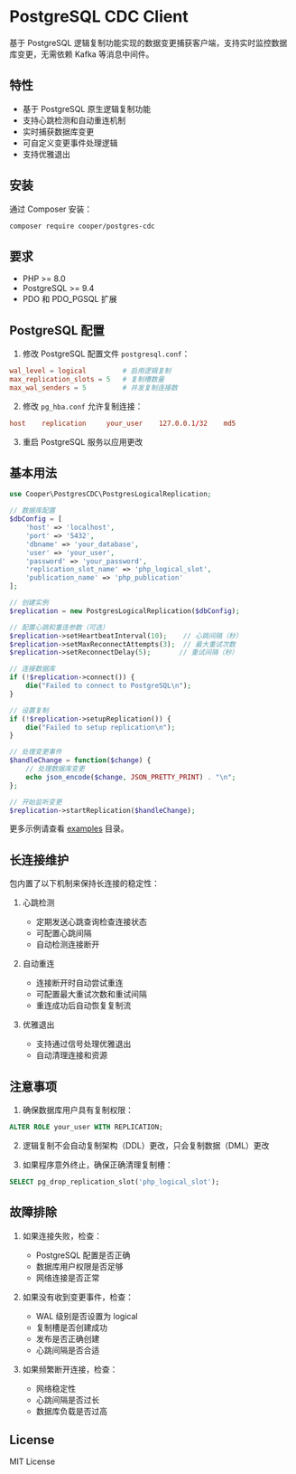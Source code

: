 # PostgreSQL CDC Client

基于 PostgreSQL 逻辑复制功能实现的数据变更捕获客户端，支持实时监控数据库变更，无需依赖 Kafka 等消息中间件。

## 特性

- 基于 PostgreSQL 原生逻辑复制功能
- 支持心跳检测和自动重连机制
- 实时捕获数据库变更
- 可自定义变更事件处理逻辑
- 支持优雅退出

## 安装

通过 Composer 安装：

```bash
composer require cooper/postgres-cdc
```

## 要求

- PHP >= 8.0
- PostgreSQL >= 9.4
- PDO 和 PDO_PGSQL 扩展

## PostgreSQL 配置

1. 修改 PostgreSQL 配置文件 `postgresql.conf`：

```conf
wal_level = logical         # 启用逻辑复制
max_replication_slots = 5   # 复制槽数量
max_wal_senders = 5         # 并发复制连接数
```

2. 修改 `pg_hba.conf` 允许复制连接：

```conf
host    replication     your_user    127.0.0.1/32    md5
```

3. 重启 PostgreSQL 服务以应用更改

## 基本用法

```php
use Cooper\PostgresCDC\PostgresLogicalReplication;

// 数据库配置
$dbConfig = [
    'host' => 'localhost',
    'port' => '5432',
    'dbname' => 'your_database',
    'user' => 'your_user',
    'password' => 'your_password',
    'replication_slot_name' => 'php_logical_slot',
    'publication_name' => 'php_publication'
];

// 创建实例
$replication = new PostgresLogicalReplication($dbConfig);

// 配置心跳和重连参数（可选）
$replication->setHeartbeatInterval(10);    // 心跳间隔（秒）
$replication->setMaxReconnectAttempts(3);  // 最大重试次数
$replication->setReconnectDelay(5);       // 重试间隔（秒）

// 连接数据库
if (!$replication->connect()) {
    die("Failed to connect to PostgreSQL\n");
}

// 设置复制
if (!$replication->setupReplication()) {
    die("Failed to setup replication\n");
}

// 处理变更事件
$handleChange = function($change) {
    // 处理数据库变更
    echo json_encode($change, JSON_PRETTY_PRINT) . "\n";
};

// 开始监听变更
$replication->startReplication($handleChange);
```

更多示例请查看 [examples](examples) 目录。

## 长连接维护

包内置了以下机制来保持长连接的稳定性：

1. 心跳检测
   - 定期发送心跳查询检查连接状态
   - 可配置心跳间隔
   - 自动检测连接断开

2. 自动重连
   - 连接断开时自动尝试重连
   - 可配置最大重试次数和重试间隔
   - 重连成功后自动恢复复制流

3. 优雅退出
   - 支持通过信号处理优雅退出
   - 自动清理连接和资源

## 注意事项

1. 确保数据库用户具有复制权限：
```sql
ALTER ROLE your_user WITH REPLICATION;
```

2. 逻辑复制不会自动复制架构（DDL）更改，只会复制数据（DML）更改

3. 如果程序意外终止，确保正确清理复制槽：
```sql
SELECT pg_drop_replication_slot('php_logical_slot');
```

## 故障排除

1. 如果连接失败，检查：
   - PostgreSQL 配置是否正确
   - 数据库用户权限是否足够
   - 网络连接是否正常

2. 如果没有收到变更事件，检查：
   - WAL 级别是否设置为 logical
   - 复制槽是否创建成功
   - 发布是否正确创建
   - 心跳间隔是否合适

3. 如果频繁断开连接，检查：
   - 网络稳定性
   - 心跳间隔是否过长
   - 数据库负载是否过高

## License

MIT License